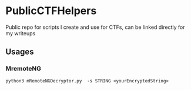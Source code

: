 # PublicCTFHelpers
Public repo for scripts I create and use for CTFs, can be linked directly for my writeups


## Usages


### MremoteNG

`python3 mRemoteNGDecryptor.py  -s STRING <yourEncryptedString>`
